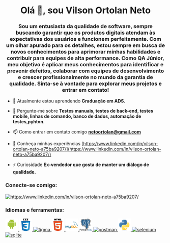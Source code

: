 <h1 align="center">Olá 👋, sou Vilson Ortolan Neto</h1>
<h3 align="center">Sou um entusiasta da qualidade de software, sempre buscando garantir que os produtos digitais atendam às expectativas dos usuários e funcionem perfeitamente. Com um olhar apurado para os detalhes, estou sempre em busca de novos conhecimentos para aprimorar minhas habilidades e contribuir para equipes de alta performance. Como QA Júnior, meu objetivo é aplicar meus conhecimentos para identificar e prevenir defeitos, colaborar com equipes de desenvolvimento e crescer profissionalmente no mundo da garantia de qualidade. Sinta-se à vontade para explorar meus projetos e entrar em contato!</h3>

- 🌱 Atualmente estou aprendendo **Graduação em ADS.**

- 💬 Pergunte-me sobre **Testes manuais, testes de back-end, testes mobile, linhas de comando, banco de dados, automação de testes,pyhton.**

- 📫 Como entrar em contato comigo **netoortolan@gmail.com**

- 📄 Conheça minhas experiências [https://www.linkedin.com/in/vilson-ortolan-neto-a75ba9207/](https://www.linkedin.com/in/vilson-ortolan-neto-a75ba9207/)

- ⚡ Curiosidade **Ex-vendedor que gosta de manter um diálogo de qualidade.**

<h3 align="left">Conecte-se comigo:</h3>
<p align="left">
<a href="https://linkedin.com/in/https://www.linkedin.com/in/vilson-ortolan-neto-a75ba9207/" target="blank"><img align="center" src="https://raw.githubusercontent.com/rahuldkjain/github-profile-readme-generator/master/src/images/icons/Social/linked-in-alt.svg" alt="https://www.linkedin.com/in/vilson-ortolan-neto-a75ba9207/" height="30" width="40" /></a>
</p>

<h3 align="left">Idiomas e ferramentas:</h3>
<p align="left"> <a href="https://developer.android.com" target="_blank" rel="noreferrer"> <img src="https://raw.githubusercontent.com/devicons/devicon/master/icons/android/android-original-wordmark.svg" alt="android" width="40" height="40"/> </a> <a href="https://www.w3schools.com/css/" target="_blank" rel="noreferrer"> <img src="https://raw.githubusercontent.com/devicons/devicon/master/icons/css3/css3-original-wordmark.svg" alt="css3" width="40" height="40"/> </a> <a href="https://www.figma.com/" target="_blank" rel="noreferrer"> <img src="https://www.vectorlogo.zone/logos/figma/figma-icon.svg" alt="figma" width="40" height="40"/> </a> <a href="https://www.w3.org/html/" target="_blank" rel="noreferrer"> <img src="https://raw.githubusercontent.com/devicons/devicon/master/icons/html5/html5-original-wordmark.svg" alt="html5" width="40" height="40"/> </a> <a href="https://www.mysql.com/" target="_blank" rel="noreferrer"> <img src="https://raw.githubusercontent.com/devicons/devicon/master/icons/mysql/mysql-original-wordmark.svg" alt="mysql" width="40" height="40"/> </a> <a href="https://www.postgresql.org" target="_blank" rel="noreferrer"> <img src="https://raw.githubusercontent.com/devicons/devicon/master/icons/postgresql/postgresql-original-wordmark.svg" alt="postgresql" width="40" height="40"/> </a> <a href="https://postman.com" target="_blank" rel="noreferrer"> <img src="https://www.vectorlogo.zone/logos/getpostman/getpostman-icon.svg" alt="postman" width="40" height="40"/> </a> <a href="https://www.python.org" target="_blank" rel="noreferrer"> <img src="https://raw.githubusercontent.com/devicons/devicon/master/icons/python/python-original.svg" alt="python" width="40" height="40"/> </a> <a href="https://www.selenium.dev" target="_blank" rel="noreferrer"> <img src="https://raw.githubusercontent.com/detain/svg-logos/780f25886640cef088af994181646db2f6b1a3f8/svg/selenium-logo.svg" alt="selenium" largura="40" altura="40"/> </a> <a href="https://www.sqlite.org/" target="_blank" rel="noreferrer"> <img src="https://www.vectorlogo.zone/logos/sqlite/sqlite-icon.svg" alt="sqlite" largura="40" altura="40"/> </a> </p>
